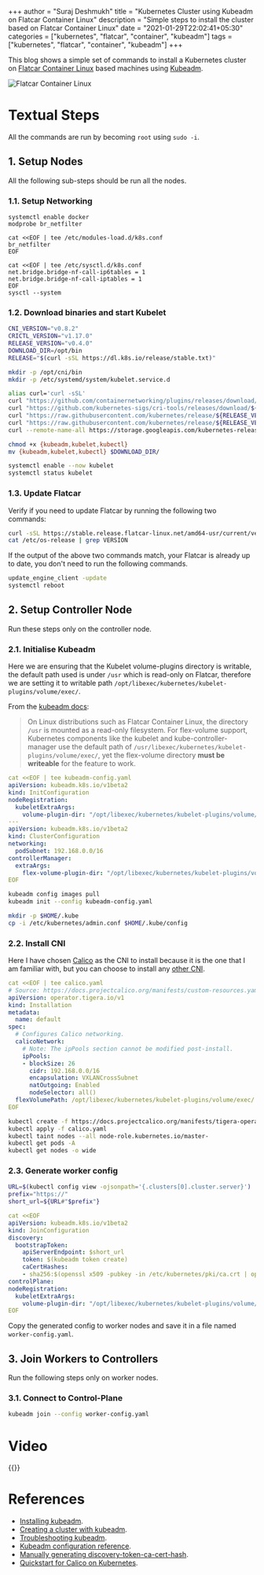 +++
author = "Suraj Deshmukh"
title = "Kubernetes Cluster using Kubeadm on Flatcar Container Linux"
description = "Simple steps to install the cluster based on Flatcar Container Linux"
date = "2021-01-29T22:02:41+05:30"
categories = ["kubernetes", "flatcar", "container", "kubeadm"]
tags = ["kubernetes", "flatcar", "container", "kubeadm"]
+++

This blog shows a simple set of commands to install a Kubernetes cluster on [Flatcar Container Linux](https://www.flatcar-linux.org/) based machines using [Kubeadm](https://kubernetes.io/docs/reference/setup-tools/kubeadm/).

![Flatcar Container Linux](https://kinvolk.io/media/flatcar-linux-public-release_huff9ce14b9fc0c4cb57265a53fd2259cb_16308_900x0_resize_box_2.png "Flatcar Container Linux")

# Textual Steps

All the commands are run by becoming `root` using `sudo -i`.

## 1. Setup Nodes

All the following sub-steps should be run all the nodes.

### 1.1. Setup Networking

```
systemctl enable docker
modprobe br_netfilter

cat <<EOF | tee /etc/modules-load.d/k8s.conf
br_netfilter
EOF

cat <<EOF | tee /etc/sysctl.d/k8s.conf
net.bridge.bridge-nf-call-ip6tables = 1
net.bridge.bridge-nf-call-iptables = 1
EOF
sysctl --system
```

### 1.2. Download binaries and start Kubelet

```bash
CNI_VERSION="v0.8.2"
CRICTL_VERSION="v1.17.0"
RELEASE_VERSION="v0.4.0"
DOWNLOAD_DIR=/opt/bin
RELEASE="$(curl -sSL https://dl.k8s.io/release/stable.txt)"

mkdir -p /opt/cni/bin
mkdir -p /etc/systemd/system/kubelet.service.d

alias curl='curl -sSL'
curl "https://github.com/containernetworking/plugins/releases/download/${CNI_VERSION}/cni-plugins-linux-amd64-${CNI_VERSION}.tgz" | tar -C /opt/cni/bin -xz
curl "https://github.com/kubernetes-sigs/cri-tools/releases/download/${CRICTL_VERSION}/crictl-${CRICTL_VERSION}-linux-amd64.tar.gz" | tar -C $DOWNLOAD_DIR -xz
curl "https://raw.githubusercontent.com/kubernetes/release/${RELEASE_VERSION}/cmd/kubepkg/templates/latest/deb/kubelet/lib/systemd/system/kubelet.service" | sed "s:/usr/bin:${DOWNLOAD_DIR}:g" | tee /etc/systemd/system/kubelet.service
curl "https://raw.githubusercontent.com/kubernetes/release/${RELEASE_VERSION}/cmd/kubepkg/templates/latest/deb/kubeadm/10-kubeadm.conf" | sed "s:/usr/bin:${DOWNLOAD_DIR}:g" | tee /etc/systemd/system/kubelet.service.d/10-kubeadm.conf
curl --remote-name-all https://storage.googleapis.com/kubernetes-release/release/${RELEASE}/bin/linux/amd64/{kubeadm,kubelet,kubectl}

chmod +x {kubeadm,kubelet,kubectl}
mv {kubeadm,kubelet,kubectl} $DOWNLOAD_DIR/

systemctl enable --now kubelet
systemctl status kubelet
```

### 1.3. Update Flatcar

Verify if you need to update Flatcar by running the following two commands:

```bash
curl -sSL https://stable.release.flatcar-linux.net/amd64-usr/current/version.txt | grep FLATCAR_VERSION
cat /etc/os-release | grep VERSION
```

If the output of the above two commands match, your Flatcar is already up to date, you don't need to run the following commands.

```bash
update_engine_client -update
systemctl reboot
```

## 2. Setup Controller Node

Run these steps only on the controller node.

### 2.1. Initialise Kubeadm

Here we are ensuring that the Kubelet volume-plugins directory is writable, the default path used is under `/usr` which is read-only on Flatcar, therefore we are setting it to writable path `/opt/libexec/kubernetes/kubelet-plugins/volume/exec/`.

From the [kubeadm docs](https://kubernetes.io/docs/setup/production-environment/tools/kubeadm/troubleshooting-kubeadm/#usr-mounted-read-only):

> On Linux distributions such as Flatcar Container Linux, the directory `/usr` is mounted as a read-only filesystem. For flex-volume support, Kubernetes components like the kubelet and kube-controller-manager use the default path of `/usr/libexec/kubernetes/kubelet-plugins/volume/exec/`, yet the flex-volume directory **must be writeable** for the feature to work.

```yaml
cat <<EOF | tee kubeadm-config.yaml
apiVersion: kubeadm.k8s.io/v1beta2
kind: InitConfiguration
nodeRegistration:
  kubeletExtraArgs:
    volume-plugin-dir: "/opt/libexec/kubernetes/kubelet-plugins/volume/exec/"
---
apiVersion: kubeadm.k8s.io/v1beta2
kind: ClusterConfiguration
networking:
  podSubnet: 192.168.0.0/16
controllerManager:
  extraArgs:
    flex-volume-plugin-dir: "/opt/libexec/kubernetes/kubelet-plugins/volume/exec/"
EOF
```

```bash
kubeadm config images pull
kubeadm init --config kubeadm-config.yaml

mkdir -p $HOME/.kube
cp -i /etc/kubernetes/admin.conf $HOME/.kube/config
```

### 2.2. Install CNI

Here I have chosen [Calico](https://www.projectcalico.org/) as the CNI to install because it is the one that I am familiar with, but you can choose to install any [other CNI](https://kubernetes.io/docs/concepts/cluster-administration/networking/#how-to-implement-the-kubernetes-networking-model).

```yaml
cat <<EOF | tee calico.yaml
# Source: https://docs.projectcalico.org/manifests/custom-resources.yaml
apiVersion: operator.tigera.io/v1
kind: Installation
metadata:
  name: default
spec:
  # Configures Calico networking.
  calicoNetwork:
    # Note: The ipPools section cannot be modified post-install.
    ipPools:
    - blockSize: 26
      cidr: 192.168.0.0/16
      encapsulation: VXLANCrossSubnet
      natOutgoing: Enabled
      nodeSelector: all()
  flexVolumePath: /opt/libexec/kubernetes/kubelet-plugins/volume/exec/
EOF
```

```bash
kubectl create -f https://docs.projectcalico.org/manifests/tigera-operator.yaml
kubectl apply -f calico.yaml
kubectl taint nodes --all node-role.kubernetes.io/master-
kubectl get pods -A
kubectl get nodes -o wide
```

### 2.3. Generate worker config

```bash
URL=$(kubectl config view -ojsonpath='{.clusters[0].cluster.server}')
prefix="https://"
short_url=${URL#"$prefix"}
```

```yaml
cat <<EOF
apiVersion: kubeadm.k8s.io/v1beta2
kind: JoinConfiguration
discovery:
  bootstrapToken:
    apiServerEndpoint: $short_url
    token: $(kubeadm token create)
    caCertHashes:
    - sha256:$(openssl x509 -pubkey -in /etc/kubernetes/pki/ca.crt | openssl rsa -pubin -outform der 2>/dev/null | openssl dgst -sha256 -hex | sed 's/^.* //')
controlPlane:
nodeRegistration:
  kubeletExtraArgs:
    volume-plugin-dir: "/opt/libexec/kubernetes/kubelet-plugins/volume/exec/"
EOF
```

Copy the generated config to worker nodes and save it in a file named `worker-config.yaml`.

## 3. Join Workers to Controllers

Run the following steps only on worker nodes.

### 3.1. Connect to Control-Plane

```bash
kubeadm join --config worker-config.yaml
```

# Video

{{<youtube wxa1fTDNcis>}}

# References

- [Installing kubeadm](https://kubernetes.io/docs/setup/production-environment/tools/kubeadm/install-kubeadm/).
- [Creating a cluster with kubeadm](https://kubernetes.io/docs/setup/production-environment/tools/kubeadm/create-cluster-kubeadm/).
- [Troubleshooting kubeadm](https://kubernetes.io/docs/setup/production-environment/tools/kubeadm/troubleshooting-kubeadm/).
- [Kubeadm configuration reference](https://pkg.go.dev/k8s.io/kubernetes/cmd/kubeadm/app/apis/kubeadm/v1beta2).
- [Manually generating discovery-token-ca-cert-hash](https://kubernetes.io/docs/reference/setup-tools/kubeadm/kubeadm-join/#token-based-discovery-with-ca-pinning).
- [Quickstart for Calico on Kubernetes](https://docs.projectcalico.org/getting-started/kubernetes/quickstart).
